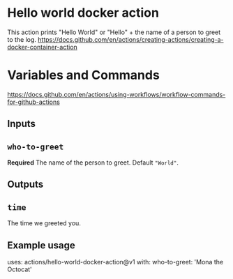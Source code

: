 # Hello world docker action

This action prints "Hello World" or "Hello" + the name of a person to greet to the log.
https://docs.github.com/en/actions/creating-actions/creating-a-docker-container-action

# Variables and Commands
https://docs.github.com/en/actions/using-workflows/workflow-commands-for-github-actions

## Inputs

## `who-to-greet`

**Required** The name of the person to greet. Default `"World"`.

## Outputs

## `time`

The time we greeted you.

## Example usage

uses: actions/hello-world-docker-action@v1
with:
  who-to-greet: 'Mona the Octocat'
